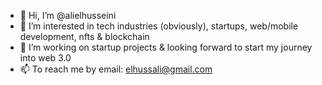 - 👋 Hi, I’m @alielhusseini
- 👀 I’m interested in tech industries (obviously), startups, web/mobile development, nfts & blockchain
- 🌱 I’m working on startup projects & looking forward to start my journey into web 3.0
- 📫 To reach me by email: elhussali@gmail.com 

<!---
alielhusseini/alielhusseini is a ✨ special ✨ repository because its `README.md` (this file) appears on your GitHub profile.
You can click the Preview link to take a look at your changes.
--->
